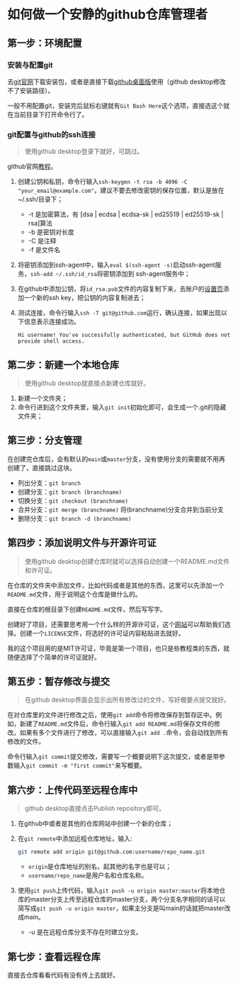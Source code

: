 # 如何做一个安静的github仓库管理者

## 第一步：环境配置

### 安装与配置git

去[git官网](https://git-scm.com/)下载安装包，或者是直接下载[github桌面版](https://desktop.github.com/)使用（github desktop修改不了安装路径）。

一般不用配置git，安装完后鼠标右键就有`Git Bash Here`这个选项，直接选这个就在当前目录下打开命令行了。

### git配置与github的ssh连接

> 使用github desktop登录下就好，可跳过。

github官网[教程](https://docs.github.com/en/free-pro-team@latest/github/authenticating-to-github/connecting-to-github-with-ssh)。

1. 创建公钥和私钥，命令行输入`ssh-keygen -t rsa -b 4096 -C "your_email@example.com"`，建议不要去修改密钥的保存位置，默认是放在~/.ssh/目录下；

   - -t 是加密算法，有 [dsa | ecdsa | ecdsa-sk | ed25519 | ed25519-sk | rsa]算法
   - -b 是密钥对长度
   - -C 是注释
   - -f 是文件名

2. 将密钥添加到ssh-agent中，输入`eval $(ssh-agent -s)`启动ssh-agent服务，`ssh-add ~/.ssh/id_rsa`将密钥添加到 ssh-agent服务中；

3. 在github中添加公钥，将`id_rsa.pub`文件的内容复制下来，去账户的[设置页](https://github.com/settings/keys)添加一个新的ssh key，把公钥的内容复制进去；

4. 测试连接，命令行输入`ssh -T git@github.com`运行，确认连接，如果出现以下信息表示连接成功。

   ```
   Hi username! You've successfully authenticated, but GitHub does not provide shell access.
   ```

## 第二步：新建一个本地仓库

> 使用github desktop就直接点新建仓库就好。

1. 新建一个文件夹；
2. 命令行进到这个文件夹里，输入`git init`初始化即可，会生成一个.git的隐藏文件夹；

## 第三步：分支管理

在创建完仓库后，会有默认的`main`或`master`分支，没有使用分支的需要就不用再创建了，直接跳过这块。

- 列出分支：`git branch`
- 创建分支：`git branch (branchname)`
- 切换分支：`git checkout (branchname)`
- 合并分支：`git merge (branchname)`  将(branchname)分支合并到当前分支
- 删除分支：`git branch -d (branchname)`

## 第四步：添加说明文件与开源许可证

> 使用github desktop创建仓库时就可以选择自动创建一个README.md文件和许可证。

在仓库的文件夹中添加文件，比如代码或者是其他的东西，这里可以先添加一个`README.md`文件，用于说明这个仓库是做什么的。

直接在仓库的根目录下创建`README.md`文件，然后写写字。

创建好了项目，还需要思考用一个什么样的开源许可证，这个[网站](https://choosealicense.com)可以帮助我们选择。创建一个`LICENSE`文件，将选好的许可证内容粘贴进去就好。

我的这个项目用的是MIT许可证，毕竟是第一个项目，也只是些教程类的东西，就随便选择了个简单的许可证就好。

## 第五步：暂存修改与提交

> 在github desktop界面会显示出所有修改过的文件，写好概要点提交就好。

在对仓库里的文件进行修改之后，使用`git add`命令将修改保存到暂存区中。例如，新建了`README.md`文件后，命令行输入`git add README.md`将保存文件的修改。如果有多个文件进行了修改，可以直接输入`git add .`命令，会自动找到所有修改的文件。

命令行输入`git commit`提交修改，需要写一个概要说明下这次提交，或者是带参数输入`git commit -m "first commit"`来写概要。

## 第六步：上传代码至远程仓库中

> github desktop直接点击Publish repository即可。

1. 在github中或者是其他的仓库网站中创建一个新的仓库；

2. 在`git remote`中添加远程仓库地址，输入:

   ```bash
   git remote add origin git@github.com:username/repo_name.git
   ```
	- `origin`是仓库地址的别名，起其他的名字也是可以；
	- `username/repo_name`是用户名和仓库名称。
	
3. 使用`git push`上传代码，输入`git push -u origin master:master`将本地仓库的master分支上传至远程仓库的master分支，两个分支名字相同的话可以简写成`git push -u origin master`，如果主分支是叫main的话就把master改成main。

   - -u 是在远程仓库分支不存在时建立分支。

## 第七步：查看远程仓库

直接去仓库看看代码有没有传上去就好。

